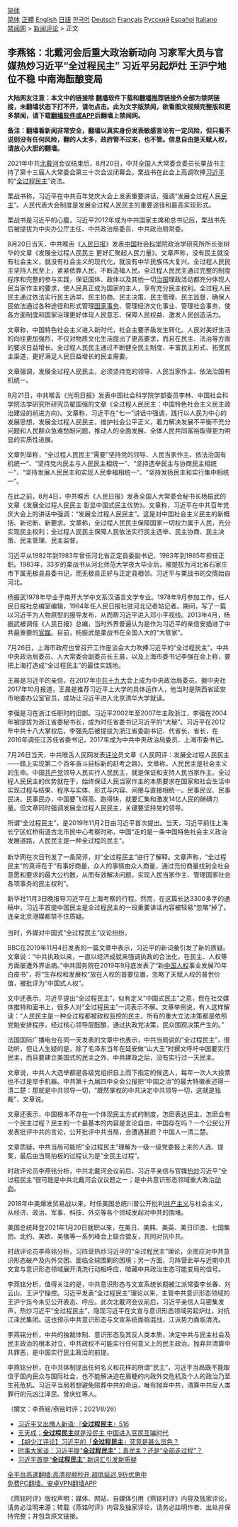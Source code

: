  <!-- 面包屑导航 --> <div class="breadcrumb"><!-- GTranslate: https://gtranslate.io/ -->  <div class="switcher notranslate">  <div class="selected">  <a href="#" onclick="return false;"> 简体</a>  </div>  <div class="option">  <a href="https://www.bannedbook.org" onclick="doGTranslate('zh-CN|zh-CN');jQuery('div.switcher div.selected a').html(jQuery(this).html());return false;" title="简体中文" class="nturl selected"> 简体</a>  <a href="https://www.bannedbook.org/zh-tw/" onclick="doGTranslate('zh-CN|zh-TW');jQuery('div.switcher div.selected a').html(jQuery(this).html());return false;" title="繁體中文" class="nturl"> 正體</a>  <a href="https://www.bannedbook.org/en/" onclick="doGTranslate('zh-CN|en');jQuery('div.switcher div.selected a').html(jQuery(this).html());return false;" title="English" class="nturl"> English</a>  <a href="https://www.bannedbook.org/ja/" onclick="doGTranslate('zh-CN|ja');jQuery('div.switcher div.selected a').html(jQuery(this).html());return false;" title="日本語" class="nturl"> 日語</a>  <a href="https://www.bannedbook.org/ko/" onclick="doGTranslate('zh-CN|ko');jQuery('div.switcher div.selected a').html(jQuery(this).html());return false;" title="한국어" class="nturl"> 한국어</a>  <a href="https://www.bannedbook.org/de/" onclick="doGTranslate('zh-CN|de');jQuery('div.switcher div.selected a').html(jQuery(this).html());return false;" title="Deutsch" class="nturl"> Deutsch</a>  <a href="https://www.bannedbook.org/fr/" onclick="doGTranslate('zh-CN|fr');jQuery('div.switcher div.selected a').html(jQuery(this).html());return false;" title="Français" class="nturl"> Français</a>  <a href="https://www.bannedbook.org/ru/" onclick="doGTranslate('zh-CN|ru');jQuery('div.switcher div.selected a').html(jQuery(this).html());return false;" title="Русский" class="nturl"> Русский</a>  <a href="https://www.bannedbook.org/es/" onclick="doGTranslate('zh-CN|es');jQuery('div.switcher div.selected a').html(jQuery(this).html());return false;" title="Español" class="nturl"> Español</a>  <a href="https://www.bannedbook.org/it/" onclick="doGTranslate('zh-CN|it');jQuery('div.switcher div.selected a').html(jQuery(this).html());return false;" title="Italiano" class="nturl"> Italiano</a>  </div>  </div>      <div class='breadcrumb-sub'><!-- Breadcrumb NavXT 6.3.0 --> <a href="https://www.bannedbook.org/" class="home">禁闻网</a> &gt; <a href="https://www.bannedbook.org/bnews/comments/" class="category">新闻评论</a> &gt; 正文</div></div><h2>李燕铭：北戴河会后重大政治新动向 习家军大员与官媒热炒习近平“全过程民主” 习近平另起炉灶 王沪宁地位不稳 中南海酝酿变局</h2> <p class="notice"><b>大陆网友注意：本文中的链接除 <a href="https://github.com/bannedbook/fanqiang" >翻墙</a>软件下载和<a href="https://github.com/killgcd/justmysocks/blob/master/README.md">翻墙推荐</a>链接外全部为禁网链接，未翻墙状态下打不开，请勿点击。此为文字版禁闻，欲看图文视频完整版和更多禁闻，请下载<a href="https://github.com/bannedbook/fanqiang">翻墙软件或APP</a>后翻墙上禁闻网。</p><p>备注：翻墙看新闻非常安全，翻墙以真实身份发表敏感言论有一定风险，但只看不说则没有任何风险，翻的人太多，政府管不过来，也不管。信息自由是天赋人权，请放心大胆的翻墙。</b></p>  <div class="entry"> <p></p> <p>2021年中共<a href="https://www.bannedbook.org/bnews/tag/%E5%8C%97%E6%88%B4%E6%B2%B3/" class="st_tag internal_tag" rel="tag" title="标签 北戴河 下的日志">北戴河</a>会议结束后&#65292;8月20日&#65292;中共全国人大常委会委员长栗战书主持了第十三届人大常委会第三十次会议闭幕会&#12290;栗战书在此会上高调吹捧<a href="https://www.bannedbook.org/bnews/tag/%e4%b9%a0%e8%bf%91%e5%b9%b3/" class="st_tag internal_tag" rel="tag" title="标签 习近平 下的日志">习近平</a>的&#8220;<a href="https://www.bannedbook.org/bnews/tag/%E5%85%A8%E8%BF%87%E7%A8%8B%E6%B0%91%E4%B8%BB/" class="st_tag internal_tag" rel="tag" title="标签 全过程民主 下的日志">全过程民主</a>&#8221;说法&#12290;</p> <p>   栗战书称&#65292;习近平在中共百年党庆大会上发表重要讲话&#65292;强调&#8220;发展全过程人民<a href="https://www.bannedbook.org/bnews/tag/%e6%b0%91%e4%b8%bb/" class="st_tag internal_tag" rel="tag" title="标签 民主 下的日志">民主</a>&#8221;&#12290;人民代表大会制度是发展全过程人民民主的重要途径和最高实现形式&#12290;</p> <p>栗战书是习近平的心腹&#65292;习近平2012年成为中共国家主席和总书记后&#65292;栗战书先后被提拔为中央办公厅主任&#12289;中共政治局委员&#12289;中共政治局常委&#12290;</p> <p>8月20日当天&#65292;中共喉舌&#12298;<span class='wp_keywordlink'><a href="https://www.bannedbook.org/forum2/topic109.html" title="透视人民日报" target="_blank">人民日报</a></span>&#12299;发表<span class='wp_keywordlink_affiliate'><a href="https://www.bannedbook.org/" title="中国" target="_blank">中国</a></span>社会<span class='wp_keywordlink'><a href="https://www.bannedbook.org/forum11/topic309.html" title="禁片：“科学”的棍子" target="_blank">科学</a></span>院政治学研究所所长张树华的文章&#12298;发展全过程人民民主 更好汇聚起人民力量&#12299;&#12290;文章声称&#65292;没有民主就没有社会主义&#65292;就没有社会主义的现代化&#65292;就没有中华民族伟大复兴&#12290;全过程人民民主坚持人民至上&#65292;紧紧依靠人民&#65292;不断造福人民&#12290;全过程人民民主通过完整的制度程序和完整的参与实践&#65292;保证国体&#12289;政体以及其他一切<span class='wp_keywordlink'><a href="https://www.bannedbook.org/forum24/topic8925.html" title="《治国大道》" target="_blank">治国</a></span>理政活动都充分体现人民当家作主的要求&#65292;使人民真正成为国家的主人&#65292;享有充分民主权利&#12290;全过程人民民主通过依法实行民主选举&#12289;民主协商&#12289;民主决策&#12289;民主管理&#12289;民主监督&#65292;确保人民依法通过各种途径和形式管理<span class='wp_keywordlink'><a href="https://www.bannedbook.org/forum2/topic878.html" title="波斯纳《国家事务：对克林顿总统的调查、弹劾与审判》" target="_blank">国家事务</a></span>&#12289;管理经济文化事业&#12289;管理社会事务&#65292;使各方面制度和国家治理更好体现人民意志&#12289;保障人民权益&#12289;激发人民创造活力&#12290;</p> <p>   文章称&#65292;中国特色社会主义进入新时代&#65292;社会主要矛盾发生转化&#12290;人民对美好生活的向往更加强烈&#65292;不仅对物质文化生活提出了更高要求&#65292;而且在民主&#12289;法治等方面的要求日益增长&#12290;全过程人民民主通过不断健全民主制度&#12289;丰富民主形式&#12289;拓宽民主渠道&#65292;更好满足人民日益增长的民主需要&#12290;</p> <p>文章强调&#65292;发展全过程人民民主&#65292;必须坚持党的领导&#12289;人民当家作主&#12289;依法治国有机统一&#12290;</p> <p>8月21日&#65292;中共喉舌&#12298;光明日报&#12299;发表中国社会科学院学部委员李林&#12289;中国社会科学院法学研究所研究员翟国强的文章&#12298;全过程人民民主&#65306;中国特色社会主义民主政治建设的前进方向&#12299;&#12290;文章称&#65292;习近平在&#8220;七一&#8221;讲话中强调&#65292;践行以人民为中心的发展思想&#65292;发展全过程人民民主&#65292;维护社会公平正义&#65292;着力解决发展不平衡不充分问题和人民群众急难愁盼问题&#65292;推动人的全面发展&#12289;全体人民共同富裕取得更为明显的实质性进展&#12290;</p>  <p>文章列举称&#65292;&#8220;全过程人民民主&#8221;需要&#8220;坚持党的领导&#12289;人民当家作主&#12289;依法治国有机统一&#8221;&#12289;&#8220;坚持党内民主与人民民主相统一&#8221;&#12289;&#8220;坚持选举民主与协商民主相统一&#8221;&#12289;&#8220;坚持发展人民民主和实现人民幸福相统一&#8221;&#12289;&#8220;坚持发扬民主和实行集中相统一&#8221;&#12290;</p> <p>   在此之前&#65292;8月4日&#65292;中共喉舌&#12298;人民日报&#12299;发表全国人大常委会秘书长杨振武的文章&#12298;发展全过程人民民主 彰显中国式民主优势&#12299;&#12290;文章称&#65292;习近平在中共百年党庆大会上的讲话中强调&#65306;&#8220;发展全过程人民民主&#8221;&#12290;这是对中国社会主义民主的新概括&#12289;新论断&#12289;新要求&#12290;文章称&#65292;全过程人民民主保障国家一切权力属于人民&#65292;充分实现民主权利&#65307;全过程人民民主保障人民依法实行民主选举&#12289;民主协商&#12289;民主决策&#12289;民主管理&#12289;民主监督&#12290; &nbsp;</p> <p>习近平从1982年到1983年曾任河北省正定县委副书记&#65292;1983年到1985年担任正职&#12290;1983年&#65292;33岁的栗战书从河北师范大学夜大毕业后&#65292;被提拔为河北省石家庄市下属无极县县委书记&#65292;而无极县正好与正定县相邻&#12290;习近平与栗战书的交情始自河北&#12290;</p> <p>杨振武1978年毕业于南开大学中文系汉语言文学专业&#12290;1978年9月参加工作&#65292;任人民日报社总编室编辑&#65292;1984年任人民日报社驻河北记者站记者&#12290;期间&#65292;写了一篇以习近平为人物原型的报导发布&#65292;从而帮习近平进入邓小平视线&#12290;2013年4月&#65292;杨振武被调任&#12298;人民日报&#12299;总编&#65292;当时外界普遍认为是作为习近平的亲信安插进了中共最重要的<a href="https://www.bannedbook.org/bnews/tag/%E5%AE%98%E5%AA%92/" class="st_tag internal_tag" rel="tag" title="标签 官媒 下的日志">官媒</a>&#12290;目前&#65292;杨振武是栗战书在全国人大的&#8220;大管家&#8221;&#12290;</p> <p>   7月26日&#65292;上海市政府也曾召开工作座谈会大力吹捧习近平的&#8220;全过程民主&#8221;&#12290;中共中央政治局委员&#12289;人大常委会副委员长王晨&#65292;以及上海市委书记李强在会上称&#65292;要把上海打造成&#8220;全过程民主&#8221;的最佳实践地&#12290;</p> <p>王晨是习近平的亲信&#65292;在2017年<a href="https://www.bannedbook.org/bnews/tag/%e4%b8%ad%e5%85%b1%e5%8d%81%e4%b9%9d%e5%a4%a7/" class="st_tag internal_tag" rel="tag" title="标签 中共十九大 下的日志">中共十九大</a>会上成为中央政治局委员&#12290;据中央社2017年10月报道&#65292;王晨是推荐习近平上大学的具体运作人&#65292;他当时是陝西省延安市地委办公室官员&#65292;成功让习近平进入北京清华大学就读&#12290;</p> <p>李强是习在浙江任职时的旧部&#12290;习近平2002年至2007年主政浙江&#65292;李强在2004年被提拔为浙江省委秘书长&#65292;成为时任省委书记习近平的&#8220;大秘&#8221;&#12290;习近平在2012年中共十八大掌权后&#65292;李强先后被提拔为浙江省委副书记&#12289;代省长&#12289;省长&#65292;在2016年调任江苏任省委书记&#65292;2017年成为中共中央政治局委员&#12289;上海市委书记&#12290; </p> <p>7月26日当天&#65292;中共喉舌人民网发表<span class='wp_keywordlink_affiliate'><a href="https://www.bannedbook.org/bnews/comments/" title="新闻评论" target="_blank">评论</a></span>员文章&#12298;人民网评&#65306;发展全过程人民民主&#8212;&#8212;踏上实现第二个百年奋斗目标新的赶考之路&#12299;&#12290;文章称&#65292;人民民主是社会主义的生命&#12290;中国<a href="https://www.bannedbook.org/bnews/tag/%e5%85%b1%e4%ba%a7%e5%85%9a/" class="st_tag internal_tag" rel="tag" title="标签 共产党 下的日志">共产党</a>领导人民实行人民民主&#65292;就是保证和支持人民当家作主&#12290;全过程人民民主的优势就在于&#65292;始终保证人民当家作主的本质要求在国家和社会生活中实现过程与结果&#12289;程序与实体&#12289;形式与内容&#12289;间接与直接相统一&#12290;民事民议&#12289;民事民决&#12289;民事民办&#65292;中国要飞得高&#12289;跑得快&#65292;就要汇集和激发14亿人民的磅礴力量&#12290;但文章同时强调发展全过程人民民主&#65292;关键要坚持党的领导&#12290;</p>  <p>   所谓&#8220;全过程民主&#8221;&#65292;是2019年11月2日由习近平首次提出&#12290;当天&#65292;习近平前往上海长宁区虹桥街道古北市民中心考察时称&#65292;中国&#8220;走的是一条中国特色社会主义政治发展道路&#65292;人民民主是一种全过程的民主&#8221;&#12290;<br />&nbsp; <br />新华网在次日刊发了一条简评&#65292;对&#8220;全过程民主&#8221;进行了解释&#12290;文章声称&#65292;&#8220;全过程民主&#8221;的真谛在于&#8220;有事好商量&#65292;众人的事情由众人商量&#65292;通过充份商量找到全社会意愿和要求的最大公约数&#65292;从而有效解决问题&#65292;实现人民当家作主&#12289;管理国家社会各项事务的民主权利&#8221;&#12290;</p> <p>新华社11月3日晚报导习近平在上海考察的行程&#12290;然而&#65292;在这篇长达3300多字的通稿中&#65292;习近平首提中国民主是全过程民主的一段重要讲话内容被轻易&#8220;忽略&#8221;掉了&#12290;连亲北京港媒都禁不住质疑&#12290;<br />&nbsp;<br />当时&#65292;外媒对中国式&#8220;全过程民主&#8221;议论纷纷&#12290;</p> <p>BBC在2019年11月4日发表的一篇文章中表示&#65292;习近平的新词彙引发了新的质疑&#12290;文章说&#65306;&#8220;中共执政以来&#65292;一直以经济成就来强调执政的合法化&#65292;在民主&#12289;人权等方面屡遭外界诟病&#12290;&#8221;中共国务院在2019年9月底发表了&#8220;新<span class='wp_keywordlink'><a href="https://www.bannedbook.org/forum20/" title="中国人权论坛" target="_blank">中国人权</a></span>事业发展70年白皮书&#8221;&#65292;将&#8220;生存权和发展权&#8221;放在人权的首要位置&#65292;忽略了天赋人权的普世价值&#65292;被批评为&#8220;中国式人权&#8221;&#12290;</p> <p>   文中还表示&#65292;习近平提出&#8220;全过程民主&#8221;&#65292;似有定义&#8220;中国式民主&#8221;之意&#65292;但在社交媒体推特和面书上&#65292;很多人对&#8220;全过程民主&#8221;一词表示不解&#12290;文章举例说&#65292;有人这样解读&#65306;&#8220;人民民主是一种全过程都被政权监控的民主&#65292;所有的重大立法决策都是依照党魁安排程序&#65292;经过核心领导层酝酿&#65292;通过执政党决策&#65292;民众围观决策产生的&#12290;&#8221;</p> <p>法国国际广播电台在同一天发表的文章中也表示&#65292;中共当局说的&#8220;全过程民主&#8221;&#65292;很动听&#65292;但让人生疑的是&#65292;除了毛泽东当年在延安做&#8220;山大王&#8221;时撰文呼吁中国要实行民主&#65292;而且要建立美国式的民主之外&#65292;中共建政之后&#65292;没有实行过一天民主&#12290;</p> <p>文章说&#65292;中共人大选举都是各级党组织自上而下指定的候选人&#65292;每年一次人大投票也不过是举手机器&#12290;中共第十九届四中全会公报把&#8220;中国之治&#8221;的最大特徵表述得一清二楚&#65306;那就是中共领导一切&#65292;&#8220;既然掌权的中共决定中共领导一切&#65292;这就是独裁&#8221;&#65292;文章说&#12290;</p> <p>文章还表示&#65292;中国根本不存在一个体现民主方式的制度&#65292;怎麽表达民主&#65292;怎麽会有一个民主过程&#65311;民主的一个最基本的内容是言论自由&#65292;中国存在吗&#65311;一个公民公开发表批评中共的言论&#65292;公开批评中共当局&#65292;会遭遇甚麽&#65311;中国人一清二楚&#12290;</p> <p>文章质疑&#65292;中共当局可能把&#8220;全过程民主&#8221;理解为一级一级党委报上来的人选&#12289;提案&#65292;最后由当局拍板的过程认为是&#8220;全民主过程&#8221;&#12290; </p>  <p>   时政评论员李燕铭分析&#65292;中共北戴河会议前后&#65292;习近平亲信与官媒<a href="https://www.bannedbook.org/bnews/tag/%E7%83%AD%E7%82%92/" class="st_tag internal_tag" rel="tag" title="标签 热炒 下的日志">热炒</a>习近平&#8220;全过程民主&#8221;很可能是中共北戴河会议议题之一&#65307;是中共意识形态领域重大政治<a href="https://www.bannedbook.org/bnews/tag/%E5%8A%A8%E5%90%91/" class="st_tag internal_tag" rel="tag" title="标签 动向 下的日志">动向</a>&#12290;</p> <p>2018年中美爆发贸易战以来&#65292;时任美国总统川普公开批判<span class='wp_keywordlink'><a href="https://www.bannedbook.org/forum2/topic6177.html" title="《共产主义的终极目的》" target="_blank">共产主义</a></span>与社会主义&#65292;从经济&#12289;政治&#12289;军事&#12289;科技&#12289;外交等各个领域发起对中共的围堵&#12290;</p> <p>美国总统拜登2021年1月20日就职以来&#65292;在美日&#12289;美韩&#12289;美英&#12289;美日印澳&#12289;七国集团&#12289;北约&#12289;美欧&#12289;美俄等一系列峰会上联合盟友&#65292;共同对抗中共&#12290;</p> <p>时政评论员李燕铭分析&#65292;习阵营热炒习近平的&#8220;全过程民主&#8221;理论&#65292;企图应对中共意识形态破产及内外交困&#12289;面临全球围剿的困境&#65307;另一方面&#65292;习阵营此举与近期中共文宣与意识形态领域展开清洗行动相呼应&#65292;暗藏中共政治生态可能变局的信号&#12290;</p> <p>李燕铭分析&#65292;值得关注的是&#65292;中共意识形态与文宣系统长期被江派常委李长春&#12289;刘云山&#12289;王沪宁操控&#12290;习近平发表&#8220;全过程民主&#8221;理论以来&#65292;主管中共意识形态领域的王沪宁迄今未见公开表态&#12289;呼应&#12290;此次北戴河会议前后&#65292;习近平亲信人马密集发声&#65292;热炒习近平&#8220;全过程民主&#8221;&#65292;隐现习近平在文宣与意识形态领域另起炉灶&#65292;对抗江泽民集团&#12290;这也预示中共意识形态与文宣系统面临混战&#65292;江派势力面临清洗&#12290;</p> <p>   李燕铭分析&#65292;中共的独裁体制&#12289;意识形态及其反人类本质&#65292;决定中共与民主社会及民主政治的根本对立&#65292;中共政权不可能实行任何意义上的民主政治&#12290;抛弃并清算中共罪恶&#65292;是中国实行民主政治的前提&#12290;</p> <p>李燕铭分析&#65292;在中共体制提出任何名义和花样的所谓&#8220;民主&#8221;&#65292;习近平当局既不能取信于国内民众与国际社会&#65292;也不能解决迫在眉睫的内政外交危机及个人的政治乃至生死危机&#12290;习近平当局若想避免陪葬中共的命运&#65292;唯有抛弃中共&#65292;清算中共反人类罪行的元凶江泽民&#12289;曾庆红等人&#12290; </p> <p>&#65288;撰文&#65306;李燕铭/燕铭时评&#65307;2021/8/26&#65289;</p>  <ul class='op-related-articles' title='相关阅读'> <li><a href='https://www.bannedbook.org/bnews/bannedvideo/20191103/1227045.html' target='_blank'>习近平又出懵人新语:『<b>全过程民主</b>』516</a></li> <li><a href='https://www.bannedbook.org/bnews/baitai/20191109/1220161.html' target='_blank'>王天成：<b>全过程民主</b>就是没民主 中国进入官民互骗时代</a></li> <li><a href='https://www.bannedbook.org/bnews/comments/20191109/1219979.html' target='_blank'>【胡少江评论】习近平的「<b>全过程民主</b>」究竟是甚么货色？</a></li> <li><a href='https://www.bannedbook.org/bnews/headline/20191105/1218408.html' target='_blank'>时事大家谈：习近平提“<b>全过程民主</b>”：真民主？还是“全部走过程”？</a></li> <li><a href='https://www.bannedbook.org/bnews/cbnews/20191104/1217917.html' target='_blank'>习近平首提“<b>全过程民主</b>” 新词汇引发新质疑</a></li> </ul> <p class="texttj"> <a href="https://github.com/bannedbook/fanqiang/wiki/V2ray%E6%9C%BA%E5%9C%BA" target="_blank">全平台高速翻墙:高清视频秒开,超低延迟,9折优惠中</a><br/> <a href="https://github.com/bannedbook/fanqiang/wiki/%E7%A6%81%E9%97%BB%E7%BD%91%E5%AE%89%E5%8D%93%E7%BF%BB%E5%A2%99%E6%96%B0%E9%97%BBAPP" target="_blank">免费PC翻墙、安卓VPN翻墙APP</a></p><p>&#12298;燕铭时评&#12299;版权声明&#65306;媒体&#12289;网站&#12289;自媒体引用&#12298;燕铭时评&#12299;内容及独家评论&#65292;请务必注明来源&#65307;转载&#12298;燕铭时评&#12299;内容及独家评论&#65292;请务必註明作者&#12289;出处并保持完整&#65307;并包含原文链接&#12290;  </p><a name='sharetosocial'></a>  <div style="margin-bottom:5px;padding-bottom:5px;clear:both"> <div id="archive-pix-1" class="banner-ads"> <!-- AuctionX Display platform tag START --> <div id="26318x728x90x621x_ADSLOT2" clicktrack="%%CLICK_URL_ESC%%"></div> <!-- AuctionX Display platform tag END --> </div> <div id="archive-pix-2" class="banner-ads"> <!-- AuctionX Display platform tag START --> <div id="26315x300x250x621x_ADSLOT2" clicktrack="%%CLICK_URL_ESC%%"></div> <!-- AuctionX Display platform tag END --> </div> </div>  <div id="archive-pix-1" class="banner-ads"> <!-- AuctionX Display platform tag START --> <div id="26318x728x90x621x_ADSLOT3" clicktrack="%%CLICK_URL_ESC%%"></div> <!-- AuctionX Display platform tag END --> </div> </div><!--END ENTRY--> 